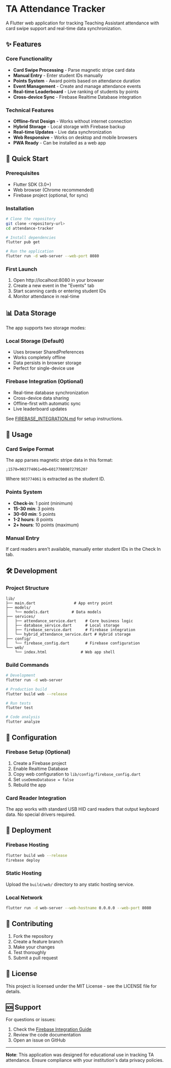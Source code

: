 # TA Attendance Tracker

A Flutter web application for tracking Teaching Assistant attendance with card swipe support and real-time data synchronization.

## ✨ Features

### Core Functionality
- **Card Swipe Processing** - Parse magnetic stripe card data
- **Manual Entry** - Enter student IDs manually
- **Points System** - Award points based on attendance duration
- **Event Management** - Create and manage attendance events
- **Real-time Leaderboard** - Live ranking of students by points
- **Cross-device Sync** - Firebase Realtime Database integration

### Technical Features
- **Offline-first Design** - Works without internet connection
- **Hybrid Storage** - Local storage with Firebase backup
- **Real-time Updates** - Live data synchronization
- **Web Responsive** - Works on desktop and mobile browsers
- **PWA Ready** - Can be installed as a web app

## 🚀 Quick Start

### Prerequisites
- Flutter SDK (3.0+)
- Web browser (Chrome recommended)
- Firebase project (optional, for sync)

### Installation
```bash
# Clone the repository
git clone <repository-url>
cd attendance-tracker

# Install dependencies
flutter pub get

# Run the application
flutter run -d web-server --web-port 8080
```

### First Launch
1. Open http://localhost:8080 in your browser
2. Create a new event in the "Events" tab
3. Start scanning cards or entering student IDs
4. Monitor attendance in real-time

## 📊 Data Storage

The app supports two storage modes:

### Local Storage (Default)
- Uses browser SharedPreferences
- Works completely offline
- Data persists in browser storage
- Perfect for single-device use

### Firebase Integration (Optional)
- Real-time database synchronization
- Cross-device data sharing
- Offline-first with automatic sync
- Live leaderboard updates

See [FIREBASE_INTEGRATION.md](FIREBASE_INTEGRATION.md) for setup instructions.

## 🎯 Usage

### Card Swipe Format
The app parses magnetic stripe data in this format:
```
;1570=903774061=00=6017700007279520?
```
Where `903774061` is extracted as the student ID.

### Points System
- **Check-in**: 1 point (minimum)
- **15-30 min**: 3 points
- **30-60 min**: 5 points
- **1-2 hours**: 8 points
- **2+ hours**: 10 points (maximum)

### Manual Entry
If card readers aren't available, manually enter student IDs in the Check In tab.

## 🛠️ Development

### Project Structure
```
lib/
├── main.dart                 # App entry point
├── models/
│   └── models.dart          # Data models
├── services/
│   ├── attendance_service.dart    # Core business logic
│   ├── database_service.dart      # Local storage
│   ├── firebase_service.dart      # Firebase integration
│   └── hybrid_attendance_service.dart # Hybrid storage
├── config/
│   └── firebase_config.dart       # Firebase configuration
└── web/
    └── index.html               # Web app shell
```

### Build Commands
```bash
# Development
flutter run -d web-server

# Production build
flutter build web --release

# Run tests
flutter test

# Code analysis
flutter analyze
```

## 🔧 Configuration

### Firebase Setup (Optional)
1. Create a Firebase project
2. Enable Realtime Database
3. Copy web configuration to `lib/config/firebase_config.dart`
4. Set `useDemoDatabase = false`
5. Rebuild the app

### Card Reader Integration
The app works with standard USB HID card readers that output keyboard data. No special drivers required.

## 📱 Deployment

### Firebase Hosting
```bash
flutter build web --release
firebase deploy
```

### Static Hosting
Upload the `build/web/` directory to any static hosting service.

### Local Network
```bash
flutter run -d web-server --web-hostname 0.0.0.0 --web-port 8080
```

## 🤝 Contributing

1. Fork the repository
2. Create a feature branch
3. Make your changes
4. Test thoroughly
5. Submit a pull request

## 📄 License

This project is licensed under the MIT License - see the LICENSE file for details.

## 🆘 Support

For questions or issues:
1. Check the [Firebase Integration Guide](FIREBASE_INTEGRATION.md)
2. Review the code documentation
3. Open an issue on GitHub

---

**Note**: This application was designed for educational use in tracking TA attendance. Ensure compliance with your institution's data privacy policies.
